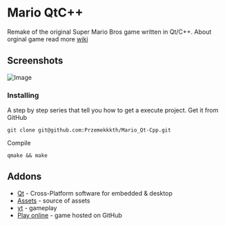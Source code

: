 # Mario QtC++
Remake of the original Super Mario Bros game written in Qt/C++.
About orginal game read more [wiki](https://en.wikipedia.org/wiki/Super_Mario_Bros.)

## Screenshots
![Image](https://user-images.githubusercontent.com/28188300/204806171-f5e7f791-88f5-464d-bb93-cdf9496f008b.gif)

### Installing
A step by step series  that tell you how to get a execute project.
Get it from GitHub
```
git clone git@github.com:Przemekkkth/Mario_Qt-Cpp.git
```
Compile
```
qmake && make
```

## Addons
* [Qt](https://www.qt.io/) - Cross-Platform software for embedded & desktop
* [Assets](https://webfussel.itch.io/more-bit-8-bit-mario) - source of assets
* [yt](https://youtu.be/dTcI_2RDFL4) - gameplay
* [Play online](https://przemekkkth.github.io/marioqt/index.html) - game hosted on GitHub
